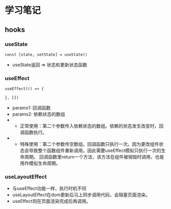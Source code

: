 # 学习笔记

## hooks

### useState
```
const [state, setState] = useState()
```
- useState返回 => 状态和更新状态函数

### useEffect
```
useEffect(() => {

}, [])
``` 
- params1: 回调函数
- params2: 依赖状态的数组
- - 正常使用：第二个参数传入依赖状态的数组。依赖的状态发生改变时，回调函数执行。
- - 特殊使用：第二个参数传空数组。回调函数只执行一次。因为更改组件状态会导致整个函数组件重新调用，因此需要useEffect模拟只执行一次的生命周期。 回调函数里return一个方法，该方法在组件被销毁时调用，也是用作模拟生命周期。

### useLayoutEffect
- 与useEffect功能一样，执行时机不同
- useLayoutEffect在dom更新后马上同步调用代码，会阻塞页面渲染。
- useEffect则在页面渲染完成后再调用。